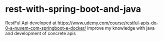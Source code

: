 # rest-with-spring-boot-and-java
RestFul Api developed at https://www.udemy.com/course/restful-apis-do-0-a-nuvem-com-springboot-e-docker/ improve my knowledge with java and development of concrete apis
